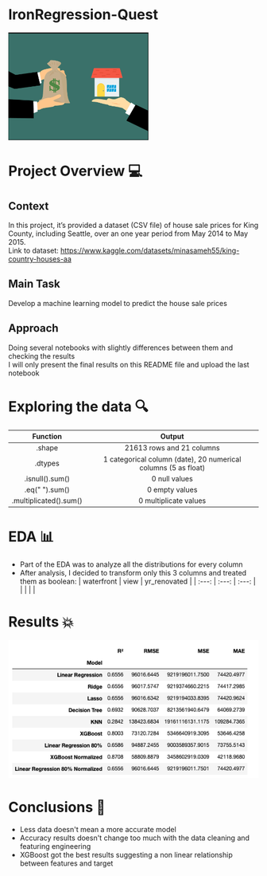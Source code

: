 # IronRegression-Quest

![](https://github.com/goncalocostacarvalho/IronRegression-Quest/blob/main/IronRegression-Quest.png)

# Project Overview 💻

## Context <br /> 
In this project, it’s provided a dataset (CSV file) of house sale prices for King County, including Seattle, over an one year period from May 2014 to May 2015. <br /> Link to dataset: https://www.kaggle.com/datasets/minasameh55/king-country-houses-aa

## Main Task <br /> 
Develop a machine learning model to predict the house sale prices

## Approach <br /> 
Doing several notebooks with slightly differences between them and checking the results <br /> I will only present the final results on this README file and upload the last notebook

# Exploring the data 🔍

| Function | Output |
| :---: | :---: |
| .shape | 21613 rows and 21 columns |
| .dtypes | 1 categorical column (date), 20 numerical columns (5 as float) |
| .isnull().sum() | 0 null values |
| .eq(" ").sum() | 0 empty values |
| .multiplicated().sum() | 0 multiplicate values |

# EDA 📊

- Part of the EDA was to analyze all the distributions for every column
- After analysis, I decided to transform only this 3 columns and treated them as boolean:
| waterfront | view | yr_renovated |
| :---: | :---: | :---: |
|   |   |   |
  

# Results 💥

![](https://github.com/goncalocostacarvalho/IronRegression-Quest/blob/main/IronRegression-Quest-Results.png)

# Conclusions 💭

- Less data doesn't mean a more accurate model
- Accuracy results doesn't change too much with the data cleaning and featuring engineering
- XGBoost got the best results suggesting a non linear relationship between features and target
